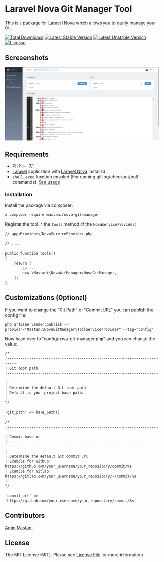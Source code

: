 # Laravel Nova Git Manager Tool

This is a package for [Laravel Nova](https://nova.laravel.com/) which allows you to easily manage your Git.

[![Total Downloads](https://poser.pugx.org/mastani/nova-git-manager/downloads)](https://packagist.org/packages/mastani/nova-git-manager)
[![Latest Stable Version](https://poser.pugx.org/mastani/nova-git-manager/v/stable)](https://packagist.org/packages/mastani/nova-git-manager)
[![Latest Unstable Version](https://poser.pugx.org/mastani/nova-git-manager/v/unstable)](https://packagist.org/packages/mastani/nova-git-manager)
[![License](https://poser.pugx.org/mastani/nova-git-manager/license)](https://packagist.org/packages/mastani/nova-git-manager)

## Screeenshots

![Laravel Nova Git Manager Tool](https://raw.githubusercontent.com/mastani/nova-git-manager/master/screenshot.jpg "Laravel Nova Git Manager Tool")

## Requirements

* PHP >= 7.1
* [Laravel](https://laravel.com/) application with [Laravel Nova](https://nova.laravel.com/) installed
* ``` shell_exec ``` function enabled (For running git log/checkout/pull commands). [See usage](https://github.com/mastani/nova-git-manager/blob/3412c1e74014a33966e59be8325e6d3c67396bbd/src/Http/Controllers/NovaGitController.php#L15)

### Installation

Install the package via composer:
```bash
$ composer require mastani/nova-git-manager
```

Register the tool in the `tools` method of the `NovaServiceProvider`:
```
// app/Providers/NovaServiceProvider.php

// ...

public function tools()
{
    return [
        // ...
        new \Mastani\NovaGitManager\NovaGitManager,
    ];
}
```

## Customizations (Optional)

If you want to change the "Git Path" or "Commit URL" you can publish the config file:
```
php artisan vendor:publish --provider="Mastani\NovaGitManager\ToolServiceProvider" --tag="config"
```

Now head over to "config/nova-git-manager.php" and you can change the value:
```
/*
|--------------------------------------------------------------------------
| Git root path
|--------------------------------------------------------------------------
|
| Determine the default Git root path
| Default is your project base path.
|
*/

'git_path' => base_path(),

/*
|--------------------------------------------------------------------------
| Commit base url
|--------------------------------------------------------------------------
|
| Determine the default Git commit url
| Example for Github: https://github.com/your_username/your_repository/commit/%s
| Example for Gitlab: https://gitlab.com/your_username/your_repository/-/commit/%s
|
*/

'commit_url' => 'https://github.com/your_username/your_repository/commit/%s'
```

## Contributors
[Amin Mastani](https://github.com/mastani)

## License

The MIT License (MIT). Please see [License File](LICENSE.md) for more information.

